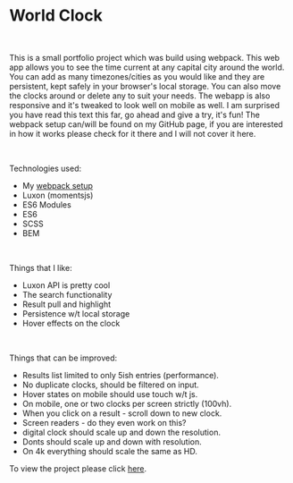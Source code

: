 # World Clock

<br />

This is a small portfolio project which was build using webpack. This web app allows you to see the time current at any capital city around the world. You can add as many timezones/cities as you would like and they are persistent, kept safely in your browser's local storage. You can also move the clocks around or delete any to suit your needs. The webapp is also responsive and it's tweaked to look well on mobile as well. I am surprised you have read this text this far, go ahead and give a try, it's fun! The webpack setup can/will be found on my GitHub page, if you are interested in how it works please check for it there and I will not cover it here.

<br />

Technologies used: 
* My [webpack setup](https://github.com/w3althambition/webpack-framework)
* Luxon (momentsjs)
* ES6 Modules
* ES6
* SCSS
* BEM

<br />

Things that I like:
* Luxon API is pretty cool
* The search functionality
* Result pull and highlight
* Persistence w/t local storage
* Hover effects on the clock

<br />

Things that can be improved:
* Results list limited to only 5ish entries (performance).
* No duplicate clocks, should be filtered on input.
* Hover states on mobile should use touch w/t js.
* On mobile, one or two clocks per screen strictly (100vh).
* When you click on a result - scroll down to new clock.
* Screen readers - do they even work on this?
* digital clock should scale up and down the resolution.
* Donts should scale up and down with resolution.
* On 4k everything should scale the same as HD.

To view the project please click [here](https://w3althambition.github.io/world-clock/dist/index.html).
